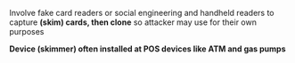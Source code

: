 Involve fake card readers or social engineering and handheld readers to capture **(skim) cards, then clone** so attacker may use for their own purposes 

**Device (skimmer) often installed at POS devices like ATM and gas pumps**
